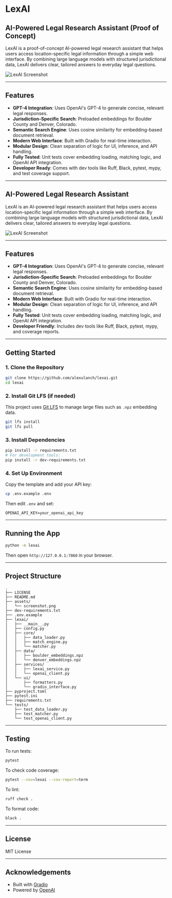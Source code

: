 # LexAI

## AI-Powered Legal Research Assistant (Proof of Concept)

LexAI is a proof-of-concept AI-powered legal research assistant that helps users access location-specific legal information through a simple web interface. By combining large language models with structured jurisdictional data, LexAI delivers clear, tailored answers to everyday legal questions.

![LexAI Screenshot](assets/screenshot.png)

---

## Features

- **GPT-4 Integration**: Uses OpenAI's GPT-4 to generate concise, relevant legal responses.
- **Jurisdiction-Specific Search**: Preloaded embeddings for Boulder County and Denver, Colorado.
- **Semantic Search Engine**: Uses cosine similarity for embedding-based document retrieval.
- **Modern Web Interface**: Built with Gradio for real-time interaction.
- **Modular Design**: Clean separation of logic for UI, inference, and API handling.
- **Fully Tested**: Unit tests cover embedding loading, matching logic, and OpenAI API integration.
- **Developer Ready**: Comes with dev tools like Ruff, Black, pytest, mypy, and test coverage support.

---

## AI-Powered Legal Research Assistant

LexAI is an AI-powered legal research assistant that helps users access location-specific legal information through a simple web interface. By combining large language models with structured jurisdictional data, LexAI delivers clear, tailored answers to everyday legal questions.

![LexAI Screenshot](assets/screenshot.png)

---

## Features

- **GPT-4 Integration**: Uses OpenAI's GPT-4 to generate concise, relevant legal responses.
- **Jurisdiction-Specific Search**: Preloaded embeddings for Boulder County and Denver, Colorado.
- **Semantic Search Engine**: Uses cosine similarity for embedding-based document retrieval.
- **Modern Web Interface**: Built with Gradio for real-time interaction.
- **Modular Design**: Clean separation of logic for UI, inference, and API handling.
- **Fully Tested**: Unit tests cover embedding loading, matching logic, and OpenAI API integration.
- **Developer Friendly**: Includes dev tools like Ruff, Black, pytest, mypy, and coverage reports.

---

## Getting Started

### 1. Clone the Repository

```bash
git clone https://github.com/alexulanch/lexai.git
cd lexai
```

### 2. Install Git LFS (if needed)

This project uses [Git LFS](https://git-lfs.github.com/) to manage large files such as `.npz` embedding data.

```bash
git lfs install
git lfs pull
```

### 3. Install Dependencies

```bash
pip install -r requirements.txt
# For development tools:
pip install -r dev-requirements.txt
```

### 4. Set Up Environment

Copy the template and add your API key:

```bash
cp .env.example .env
```

Then edit `.env` and set:

```dotenv
OPENAI_API_KEY=your_openai_api_key
```

---

## Running the App

```bash
python -m lexai
```

Then open `http://127.0.0.1:7860` in your browser.

---

## Project Structure

```
.
├── LICENSE
├── README.md
├── assets/
│   └── screenshot.png
├── dev-requirements.txt
├── .env.example
├── lexai/
│   ├── __main__.py
│   ├── config.py
│   ├── core/
│   │   ├── data_loader.py
│   │   ├── match_engine.py
│   │   └── matcher.py
│   ├── data/
│   │   ├── boulder_embeddings.npz
│   │   └── denver_embeddings.npz
│   ├── services/
│   │   ├── lexai_service.py
│   │   └── openai_client.py
│   └── ui/
│       ├── formatters.py
│       └── gradio_interface.py
├── pyproject.toml
├── pytest.ini
├── requirements.txt
└── tests/
    ├── test_data_loader.py
    ├── test_matcher.py
    └── test_openai_client.py
```

---

## Testing

To run tests:

```bash
pytest
```

To check code coverage:

```bash
pytest --cov=lexai --cov-report=term
```

To lint:

```bash
ruff check .
```

To format code:

```bash
black .
```

---

## License

MIT License

---

## Acknowledgements

- Built with [Gradio](https://gradio.app)
- Powered by [OpenAI](https://openai.com)
